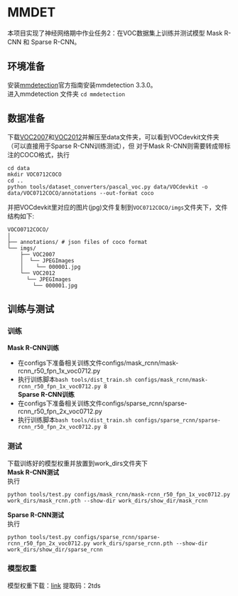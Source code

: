# MMDET
本项目实现了神经网络期中作业任务2：在VOC数据集上训练并测试模型 Mask R-CNN 和 Sparse R-CNN。

## 环境准备
安装[mmdetection](https://github.com/open-mmlab/mmdetection)官方指南安装mmdetection 3.3.0。  
进入mmdetection 文件夹 `cd mmdetection`

## 数据准备
下载[VOC2007](http://host.robots.ox.ac.uk/pascal/VOC/voc2007/)和[VOC2012](http://host.robots.ox.ac.uk/pascal/VOC/voc2012/)并解压至data文件夹，可以看到VOCdevkit文件夹（可以直接用于Sparse R-CNN训练测试），但
对于Mask R-CNN则需要转成带标注的COCO格式，执行
```
cd data
mkdir VOC0712COCO
cd ..
python tools/dataset_converters/pascal_voc.py data/VOCdevkit -o data/VOC0712COCO/annotations --out-format coco
```
并把VOCdevkit里对应的图片(jpg)文件复制到`VOC0712COCO/imgs`文件夹下，文件结构如下:
```
VOCO0712COCO/
│
├── annotations/ # json files of coco format
└── imgs/ 
    ├── VOC2007
    │  └── JPEGImages
    │    └── 000001.jpg
    └── VOC2012
      └── JPEGImages
        └── 000001.jpg    
```


## 训练与测试
### 训练
**Mask R-CNN训练**   
- 在configs下准备相关训练文件configs/mask_rcnn/mask-rcnn_r50_fpn_1x_voc0712.py
- 执行训练脚本`bash tools/dist_train.sh configs/mask_rcnn/mask-rcnn_r50_fpn_1x_voc0712.py 8`  
**Sparse R-CNN训练**  
- 在configs下准备相关训练文件configs/sparse_rcnn/sparse-rcnn_r50_fpn_2x_voc0712.py
- 执行训练脚本`bash tools/dist_train.sh configs/sparse_rcnn/sparse-rcnn_r50_fpn_2x_voc0712.py 8`
  
### 测试
下载训练好的模型权重并放置到work_dirs文件夹下  
**Mask R-CNN测试**   
执行
```
python tools/test.py configs/mask_rcnn/mask-rcnn_r50_fpn_1x_voc0712.py work_dirs/mask_rcnn.pth --show-dir work_dirs/show_dir/mask_rcnn
```

**Sparse R-CNN测试**  
执行
```
python tools/test.py configs/sparse_rcnn/sparse-rcnn_r50_fpn_2x_voc0712.py work_dirs/sparse_rcnn.pth --show-dir work_dirs/show_dir/sparse_rcnn
```

### 模型权重
模型权重下载：[link](https://pan.baidu.com/s/1UVzUoa4DzH7Bn0tm7u6LVA?pwd=2tds) 提取码：2tds

